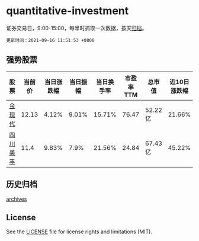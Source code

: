 # quantitative-investment

证券交易日，9:00-15:00，每半时抓取一次数据，按天[归档](archives)。

`更新时间：2021-09-16 11:51:53 +0800`

## 强势股票

|股票|当前价|当日涨跌幅|当日振幅|当日换手率|市盈率TTM|总市值|近10日涨跌幅|
|----|----|----|----|----|----|----|----|
|[金现代](https://xueqiu.com/S/SZ300830)|12.13|4.12%|9.01%|15.71%|76.47|52.22亿|21.66%|
|[四川美丰](https://xueqiu.com/S/SZ000731)|11.4|9.83%|7.9%|21.56%|24.84|67.43亿|45.22%|

## 历史归档

[archives](archives)

## License

See the [LICENSE](LICENSE) file for license rights and limitations (MIT).